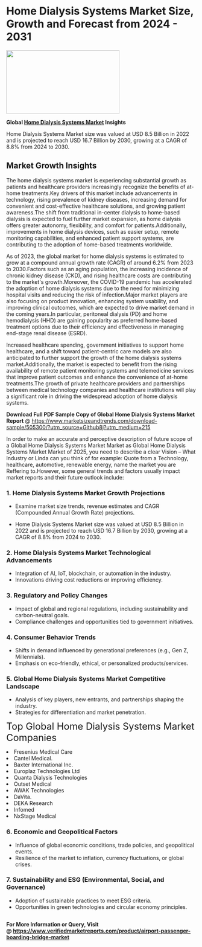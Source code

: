 <H1>Home Dialysis Systems Market Size, Growth and Forecast from 2024 - 2031</H1><img class="aligncenter size-medium wp-image-584254" src="https://thirdeyenews.in/wp-content/uploads/2024/09/Global-Market-Research-300x168.jpeg" alt="" width="300" height="168" /><p><strong>Global&nbsp;<a href="https://www.marketsizeandtrends.com/download-sample/505300/?utm_source=Github8j?utm_medium=215">Home Dialysis Systems Market</a> Insights</strong></p><p>Home Dialysis Systems Market size was valued at USD 8.5 Billion in 2022 and is projected to reach USD 16.7 Billion by 2030, growing at a CAGR of 8.8% from 2024 to 2030.</p><p><h2>Market Growth Insights</h2> <p>The home dialysis systems market is experiencing substantial growth as patients and healthcare providers increasingly recognize the benefits of at-home treatments.Key drivers of this market include advancements in technology, rising prevalence of kidney diseases, increasing demand for convenient and cost-effective healthcare solutions, and growing patient awareness.The shift from traditional in-center dialysis to home-based dialysis is expected to fuel further market expansion, as home dialysis offers greater autonomy, flexibility, and comfort for patients.Additionally, improvements in home dialysis devices, such as easier setup, remote monitoring capabilities, and enhanced patient support systems, are contributing to the adoption of home-based treatments worldwide.</p> <p>As of 2023, the global market for home dialysis systems is estimated to grow at a compound annual growth rate (CAGR) of around 6.2% from 2023 to 2030.Factors such as an aging population, the increasing incidence of chronic kidney disease (CKD), and rising healthcare costs are contributing to the market's growth.Moreover, the COVID-19 pandemic has accelerated the adoption of home dialysis systems due to the need for minimizing hospital visits and reducing the risk of infection.Major market players are also focusing on product innovation, enhancing system usability, and improving clinical outcomes, which are expected to drive market demand in the coming years.In particular, peritoneal dialysis (PD) and home hemodialysis (HHD) are gaining popularity as preferred home-based treatment options due to their efficiency and effectiveness in managing end-stage renal disease (ESRD).<p>Increased healthcare spending, government initiatives to support home healthcare, and a shift toward patient-centric care models are also anticipated to further support the growth of the home dialysis systems market.Additionally, the market is expected to benefit from the rising availability of remote patient monitoring systems and telemedicine services that improve patient outcomes and enhance the convenience of at-home treatments.The growth of private healthcare providers and partnerships between medical technology companies and healthcare institutions will play a significant role in driving the widespread adoption of home dialysis systems.</p> <p><span class=""><strong>Download Full PDF Sample Copy of Global Home Dialysis Systems Market Report</strong> @ <a href="https://www.marketsizeandtrends.com/download-sample/505300/?utm_source=Github8j?utm_medium=215" target="_blank">https://www.marketsizeandtrends.com/download-sample/505300/?utm_source=Github8j?utm_medium=215</a></span></p><p>In order to make an accurate and perceptive description of future scope of a Global&nbsp;Home Dialysis Systems Market Market as Global&nbsp;Home Dialysis Systems Market Market of 2025, you need to describe a clear Vision &ndash; What Industry or Linda can you think of for example: Quote from a Technology, healthcare, automotive, renewable energy, name the market you are Reffering to.However, some general trends and factors usually impact market reports and their future outlook include:</p><h3>1.&nbsp;<strong>Home Dialysis Systems Market Growth Projections</strong></h3><ul><li>Examine market size trends, revenue estimates and CAGR (Compounded Annual Growth Rate) projections.</li><li><p>Home Dialysis Systems Market size was valued at USD 8.5 Billion in 2022 and is projected to reach USD 16.7 Billion by 2030, growing at a CAGR of 8.8% from 2024 to 2030.</p></li></ul><h3>2.&nbsp;<strong>Home Dialysis Systems Market Technological Advancements</strong></h3><ul><li>Integration of AI, IoT, blockchain, or automation in the industry.</li><li>Innovations driving cost reductions or improving efficiency.</li></ul><h3>3.&nbsp;<strong>Regulatory and Policy Changes</strong></h3><ul><li>Impact of global and regional regulations, including sustainability and carbon-neutral goals.</li><li>Compliance challenges and opportunities tied to government initiatives.</li></ul><h3>4.&nbsp;<strong>Consumer Behavior Trends</strong></h3><ul><li>Shifts in demand influenced by generational preferences (e.g., Gen Z, Millennials).</li><li>Emphasis on eco-friendly, ethical, or personalized products/services.</li></ul><h3>5.&nbsp;<strong>Global Home Dialysis Systems Market Competitive Landscape</strong></h3><ul><li>Analysis of key players, new entrants, and partnerships shaping the industry.</li><li>Strategies for differentiation and market penetration.</li></ul><p data-pm-slice="1 1 []"><span style="color: inherit; font-family: inherit; font-size: 25px;">Top Global Home Dialysis Systems Market Companies</span></p><div class="" data-test-id=""><p><li>Fresenius Medical Care</li><li> Cantel Medical.</li><li> Baxter International Inc.</li><li> Europlaz Technologies Ltd</li><li> Quanta Dialysis Technologies</li><li> Outset Medical</li><li> AWAK Technologies</li><li> DaVita.</li><li> DEKA Research</li><li> Infomed</li><li> NxStage Medical</li></p></div><h3>6.&nbsp;<strong>Economic and Geopolitical Factors</strong></h3><ul><li>Influence of global economic conditions, trade policies, and geopolitical events.</li><li>Resilience of the market to inflation, currency fluctuations, or global crises.</li></ul><h3>7.&nbsp;<strong>Sustainability and ESG (Environmental, Social, and Governance)</strong></h3><ul><li>Adoption of sustainable practices to meet ESG criteria.</li><li>Opportunities in green technologies and circular economy principles.</li></ul><h2><strong style="font-size: 14px;">For More Information or Query, Visit @&nbsp;</strong><a style="background-color: #ffffff; font-size: 14px;" href="https://www.marketsizeandtrends.com/report/home-dialysis-systems-market/" target="_blank">https://www.verifiedmarketreports.com/product/airport-passenger-boarding-bridge-market</a></h2>